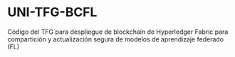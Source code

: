 # UNI-TFG-BCFL
Código del TFG para despliegue de blockchain de Hyperledger Fabric para compartición y actualización segura de modelos de aprendizaje federado (FL)
